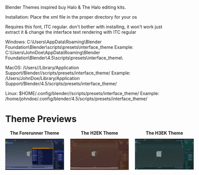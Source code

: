 Blender Themes inspired buy Halo & The Halo editing kits.

Installation: Place the xml file in the proper directory for your os

Requires this font, ITC regular. don't bother with installing, it won't work just extract it & change the interface text rendering with ITC regular

Windows: C:\Users<YourUsername>\AppData\Roaming\Blender Foundation\Blender<Version>\scripts\presets\interface_theme
Example: C:\Users\JohnDoe\AppData\Roaming\Blender Foundation\Blender\4.5\scripts\presets\interface_theme\

MacOS: /Users//Library/Application Support/Blender//scripts/presets/interface_theme/ Example: /Users/JohnDoe/Library/Application Support/Blender/4.5/scripts/presets/interface_theme/

Linux: $HOME/.config/blender//scripts/presets/interface_theme/ Example: /home/johndoe/.config/blender/4.5/scripts/presets/interface_theme/

# Theme Previews

<div style="display: flex; flex-direction: row; flex-wrap: nowrap; justify-content: space-between; gap: 20px; text-align: center; max-width: 1000px; margin: 0 auto; min-width: 600px;">
  <div style="flex: 1; display: flex; flex-direction: column; align-items: center;">
    <p style="margin: 0 0 10px 0; font-weight: bold;">The Forerunner Theme</p>
    <img width="200" src="https://raw.githubusercontent.com/jackrabbit72380/Ho4kmmm/master/apps/Blender/Theme%20Previews/Forerunner%20Theme%20Preview.jpg" alt="Forerunner Theme Preview">
  </div>
  <div style="flex: 1; display: flex; flex-direction: column; align-items: center;">
    <p style="margin: 0 0 10px 0; font-weight: bold;">The H2EK Theme</p>
    <img width="200" src="https://raw.githubusercontent.com/jackrabbit72380/Ho4kmmm/master/apps/Blender/Theme%20Previews/H2EK%20Theme%20Preview.jpg" alt="H2EK Theme Preview">
  </div>
  <div style="flex: 1; display: flex; flex-direction: column; align-items: center;">
    <p style="margin: 0 0 10px 0; font-weight: bold;">The H3EK Theme</p>
    <img width="200" src="https://raw.githubusercontent.com/jackrabbit72380/Ho4kmmm/master/apps/Blender/Theme%20Previews/H3EK%20Theme%20Preview.jpg" alt="H3EK Theme Preview">
  </div>
</div>






















